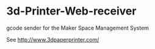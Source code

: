 # 3d-Printer-Web-receiver
gcode sender for the Maker Space Management System


See http://www.3dpaperprinter.com/
